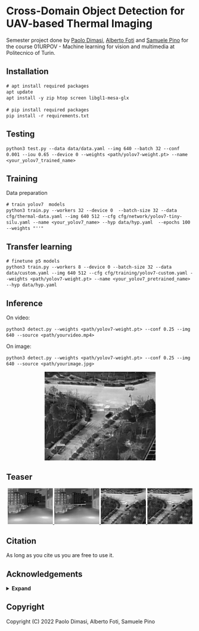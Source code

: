 #  Cross-Domain Object Detection for UAV-based Thermal Imaging

Semester project done by [Paolo Dimasi](https://github.com/Pamasi), [Alberto Foti](https://github.com/XXmorpheusX) and [Samuele Pino](https://github.com/SamuelePino) for the course 01URPOV - Machine learning for vision and multimedia at Politecnico of Turin.

## Installation


``` shell
# apt install required packages
apt update
apt install -y zip htop screen libgl1-mesa-glx

# pip install required packages
pip install -r requirements.txt

```

</details>

## Testing

``` shell
python3 test.py --data data/data.yaml --img 640 --batch 32 --conf 0.001 --iou 0.65 --device 0 --weights <path/yolov7-weight.pt> --name <your_yolov7_trained_name>
```




## Training

Data preparation


``` shell
# train yolov7  models
python3 train.py --workers 32 --device 0  --batch-size 32 --data cfg/thermal-data.yaml --img 640 512 --cfg cfg/network/yolov7-tiny-silu.yaml --name <your_yolov7_name> --hyp data/hyp.yaml  --epochs 100  --weights "''"

```

## Transfer learning

``` shell
# finetune p5 models
python3 train.py --workers 8 --device 0 --batch-size 32 --data data/custom.yaml --img 640 512 --cfg cfg/training/yolov7-custom.yaml --weights <path/yolov7-weight.pt> --name <your_yolov7_pretrained_name> --hyp data/hyp.yaml
```

## Inference

On video:
``` shell
python3 detect.py --weights <path/yolov7-weight.pt> --conf 0.25 --img 640 --source <path/yourvideo.mp4>
```

On image:
``` shell
python3 detect.py --weights <path/yolov7-weight.pt> --conf 0.25 --img 640 --source <path/yourimage.jpg>
```

<div align="center">
    <a href="./">
        <img src="./images/uav_view_prediction.jpg" width="59%"/>
    </a>
</div>



## Teaser


<div align="center">
    <a href="./">
        <img src="./images/stree_view.jpg" width="24%"/>
    </a>
    <a href="./">
        <img src="./images/stree_view_prediction.jpg" width="24%"/>
    </a>
    <a href="./">
        <img src="./images/uav_view.jpg" width="24%"/>
    </a>
    <a href="./">
        <img src="./images/uav_view_prediction.jpg" width="24%"/>
    </a>
</div>

## Citation
As long as you cite us  you are free to use it.

## Acknowledgements

<details><summary> <b>Expand</b> </summary>

* [https://github.com/WongKinYiu/yolov7](https://github.com/WongKinYiu/yolov7)
* [https://github.com/suojiashun/HIT-UAV-Infrared-Thermal-Dataset](https://github.com/suojiashun/HIT-UAV-Infrared-Thermal-Dataset)



</details>

## Copyright
Copyright (C) 2022  Paolo Dimasi, Alberto Foti, Samuele Pino
